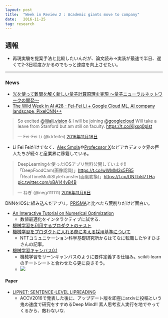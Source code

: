 ```yaml
---
layout: post
title:  "Week in Review 2 : Academic giants move to company"
date:   2016-11-25
tag: research
---
```


## 週報
- 再現実験を提案手法と比較したいんだが、論文読み→実装が最速で半日、遅くて2-3日程度かかるのでもっと速度を向上させたい。

***

### News
- [光を使って難問を解く新しい量子計算原理を実現 ～量子ニューラルネットワークの開発～](http://www.jst.go.jp/pr/announce/20161021/)
- [The Wild Week in AI #28 - Fei-Fei Li + Google Cloud ML, AI company landscape, PixelCNN++](https://www.getrevue.co/profile/wildml/issues/the-wild-week-in-ai-28-fei-fei-li-google-cloud-ml-ai-company-landscape-pixelcnn-code-zero-shot-translation-35672)


<blockquote class="twitter-tweet" data-lang="ja"><p lang="en" dir="ltr">So excited <a href="https://twitter.com/lijiali_vision">@lijiali_vision</a> &amp; I will be joining <a href="https://twitter.com/googlecloud">@googlecloud</a> Will take a leave from Stanford but am still on faculty. <a href="https://t.co/Kjxsq0pIst">https://t.co/Kjxsq0pIst</a></p>&mdash; Fei-Fei Li (@drfeifei) <a href="https://twitter.com/drfeifei/status/799452410422824961">2016年11月18日</a></blockquote>
<script async src="//platform.twitter.com/widgets.js" charset="utf-8"></script>

- Li Fei Feiだけでなく、[Alex Smola](http://blog.smola.org/)や[Profecssor X](http://www.jianxiongxiao.com/)などアカデミック界の巨人たちが続々と産業界に移籍している。

<blockquote class="twitter-tweet" data-lang="ja"><p lang="ja" dir="ltr">DeepLearningを使ったiOSアプリ無料公開しています!!<br>「DeepFoodCam(画像認識)」<a href="https://t.co/wWMM3x5FB5">https://t.co/wWMM3x5FB5</a><br>「RealTimeMultiStyleTransfer(画風変換)」<a href="https://t.co/DNTb5I7THa">https://t.co/DNTb5I7THa</a> <a href="https://t.co/xBA144vB4B">pic.twitter.com/xBA144vB4B</a></p>&mdash; ねぎ (@negi111111) <a href="https://twitter.com/negi111111/status/795180081337364484">2016年11月6日</a></blockquote>
<script async src="//platform.twitter.com/widgets.js" charset="utf-8"></script>

DNNをiOSに組み込んだアプリ。[PRISMA](http://prisma-ai.com/)と比べたら荒削りだけど面白い。

- [An Interactive Tutorial on Numerical Optimization](http://www.benfrederickson.com/numerical-optimization/)
    - 数値最適化をインタラクティブに試せる.
- [機械学習を利用するプロダクトのテスト
](http://soonraah.hatenablog.com/entry/2016/11/20/172620)
- [機械学習をプロダクトに入れる際に考える採用基準について](http://www.yasuhisay.info/entry/2016/11/21/083000)
    - NTTコミュニケーション科学基礎研究所からはてなに転職したやすひささんの記事。
- [機械学習キャンバス0.1](http://www.slideshare.net/nishio/01-68382174)
    - 機械学習をリーンキャンバスのように要件定義する仕組み。scikit-learnのチートシートと合わせたら更に良さそう。
    - ![](http://scikit-learn.org/stable/_static/ml_map.png)

#### Paper
- [LIPNET: SENTENCE-LEVEL LIPREADING](https://arxiv.org/pdf/1611.01599v1.pdf)
    - ACCV2016で発表した後に、アップデート版を即座にarxivに投稿という鬼の速度で研究をすすめるDeep Mind!! 素人思考玄人実行を地でやってくるから、敵わないな.
